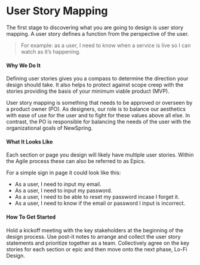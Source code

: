 # User Story Mapping

The first stage to discovering what you are going to design is user story mapping. A user story defines a function from the perspective of the user. 
> For example: as a user, I need to know when a service is live so I can watch as it’s happening.


#### Why We Do It
Defining user stories gives you a compass to determine the direction your design should take. It also helps to protect against scope creep with the stories providing the basis of your minimum viable product (MVP). 

User story mapping is something that needs to be approved or overseen by a product owner (PO). As designers, our role is to balance our aesthetics with ease of use for the user and to fight for these values above all else. In contrast, the PO is responsible for balancing the needs of the user with the organizational goals of NewSpring. 


#### What It Looks Like
Each section or page you design will likely have multiple user stories. Within the Agile process these can also be referred to as Epics. 

For a simple sign in page it could look like this:

- As a user, I need to input my email.
- As a user, I need to input my password.
- As a user, I need to be able to reset my password incase I forget it.
- As a user, I need to know if the email or password I input is incorrect.

#### How To Get Started
Hold a kickoff meeting with the key stakeholders at the beginning of the design process. Use post-it notes to arrange and collect the user story statements and prioritize together as a team. Collectively agree on the key stories for each section or epic and then move onto the next phase, Lo-Fi Design.